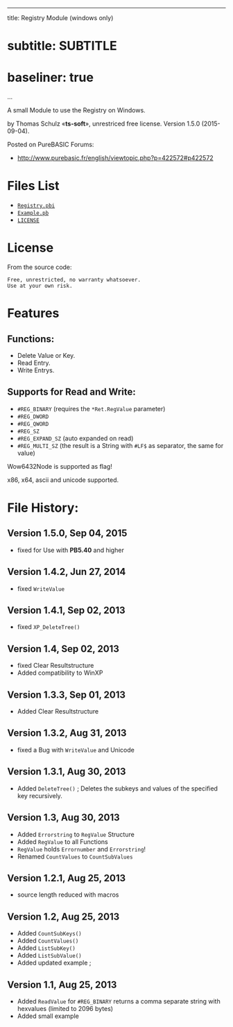 
---
title:    Registry Module (windows only)
# subtitle: SUBTITLE
# baseliner: true
...

A small Module to use the Registry on Windows.

by Thomas Schulz «**ts-soft**», unrestriced free license. Version 1.5.0 (2015-09-04).

Posted on PureBASIC Forums:

-   <http://www.purebasic.fr/english/viewtopic.php?p=422572#p422572>

Files List
==========

-   [`Registry.pbi`](./Registry.pbi)
-   [`Example.pb`](./Example.pb)
-   [`LICENSE`](./LICENSE)

License
=======

From the source code:

    Free, unrestricted, no warranty whatsoever.
    Use at your own risk.

Features
========

Functions:
----------

-   Delete Value or Key.  
-   Read Entry.  
-   Write Entrys.

Supports for Read and Write:
----------------------------

-   `#REG_BINARY` (requires the `*Ret.RegValue` parameter)  
-   `#REG_DWORD`  
-   `#REG_QWORD`  
-   `#REG_SZ`  
-   `#REG_EXPAND_SZ` (auto expanded on read)  
-   `#REG_MULTI_SZ` (the result is a String with `#LF$` as separator, the same for value)

Wow6432Node is supported as flag!

x86, x64, ascii and unicode supported.

File History:
=============

Version 1.5.0, Sep 04, 2015
---------------------------

-   fixed for Use with **PB5.40** and higher

Version 1.4.2, Jun 27, 2014
---------------------------

-   fixed `WriteValue`

Version 1.4.1, Sep 02, 2013
---------------------------

-   fixed `XP_DeleteTree()`

Version 1.4, Sep 02, 2013
-------------------------

-   fixed Clear Resultstructure
-   Added compatibility to WinXP

Version 1.3.3, Sep 01, 2013
---------------------------

-   Added Clear Resultstructure

Version 1.3.2, Aug 31, 2013
---------------------------

-   fixed a Bug with `WriteValue` and Unicode

Version 1.3.1, Aug 30, 2013
---------------------------

-   Added `DeleteTree()` ; Deletes the subkeys and values of the specified key recursively.

Version 1.3, Aug 30, 2013
-------------------------

-   Added `Errorstring` to `RegValue` Structure
-   Added `RegValue` to all Functions
-   `RegValue` holds `Errornumber` and `Errorstring`!
-   Renamed `CountValues` to `CountSubValues`

Version 1.2.1, Aug 25, 2013
---------------------------

-   source length reduced with macros

Version 1.2, Aug 25, 2013
-------------------------

-   Added `CountSubKeys()`
-   Added `CountValues()`
-   Added `ListSubKey()`
-   Added `ListSubValue()`
-   Added updated example ;

Version 1.1, Aug 25, 2013
-------------------------

-   Added `ReadValue` for `#REG_BINARY` returns a comma separate string with hexvalues (limited to 2096 bytes)
-   Added small example

